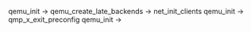 qemu_init -> qemu_create_late_backends -> net_init_clients
qemu_init -> qmp_x_exit_preconfig
qemu_init ->